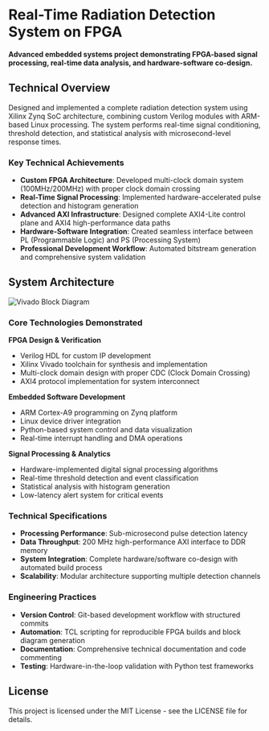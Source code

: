 # Real-Time Radiation Detection System on FPGA

**Advanced embedded systems project demonstrating FPGA-based signal processing, real-time data analysis, and hardware-software co-design.**

## Technical Overview

Designed and implemented a complete radiation detection system using Xilinx Zynq SoC architecture, combining custom Verilog modules with ARM-based Linux processing. The system performs real-time signal conditioning, threshold detection, and statistical analysis with microsecond-level response times.

### Key Technical Achievements

- **Custom FPGA Architecture**: Developed multi-clock domain system (100MHz/200MHz) with proper clock domain crossing
- **Real-Time Signal Processing**: Implemented hardware-accelerated pulse detection and histogram generation
- **Advanced AXI Infrastructure**: Designed complete AXI4-Lite control plane and AXI4 high-performance data paths
- **Hardware-Software Integration**: Created seamless interface between PL (Programmable Logic) and PS (Processing System)
- **Professional Development Workflow**: Automated bitstream generation and comprehensive system validation

## System Architecture

![Vivado Block Diagram](https://i.imgur.com/BT6dUu6.png)

### Core Technologies Demonstrated

**FPGA Design & Verification**
- Verilog HDL for custom IP development
- Xilinx Vivado toolchain for synthesis and implementation
- Multi-clock domain design with proper CDC (Clock Domain Crossing)
- AXI4 protocol implementation for system interconnect

**Embedded Software Development**
- ARM Cortex-A9 programming on Zynq platform
- Linux device driver integration
- Python-based system control and data visualization
- Real-time interrupt handling and DMA operations

**Signal Processing & Analytics**
- Hardware-implemented digital signal processing algorithms
- Real-time threshold detection and event classification
- Statistical analysis with histogram generation
- Low-latency alert system for critical events

### Technical Specifications

- **Processing Performance**: Sub-microsecond pulse detection latency
- **Data Throughput**: 200 MHz high-performance AXI interface to DDR memory
- **System Integration**: Complete hardware/software co-design with automated build process
- **Scalability**: Modular architecture supporting multiple detection channels

### Engineering Practices

- **Version Control**: Git-based development workflow with structured commits
- **Automation**: TCL scripting for reproducible FPGA builds and block diagram generation  
- **Documentation**: Comprehensive technical documentation and code commenting
- **Testing**: Hardware-in-the-loop validation with Python test frameworks

## License

This project is licensed under the MIT License - see the LICENSE file for details.
